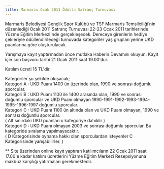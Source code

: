 ```yaml
---
title: Marmaris Ocak 2011 Ödüllü Satranç Turnuvası
---
```


Marmaris Belediyesi Gençlik Spor Kulübü ve TSF Marmaris Temsilciliği’nin düzenlediği Ocak 2011 Satranç Turnuvası 22-23 Ocak 2011 tarihlerinde Yüzme Eğitim Merkezi'nde gerçekleşecek. Dereceye girenlerin hediye çekleriyle ödüllendirileceği turnuvada kategoriler yaş grupları yerine UKD puanlarına göre oluşturulacak.

Yarışmaya kayıt yaptırmadan önce mutlaka Haberin Devamını okuyun.
Kayıt için son başvuru tarihi 21 Ocak 2011 saat 19.00'dur.

Katılım ücreti 15 TL'dir.

Kategoriler şu şekilde oluşacak;  
Kategori A : UKD Puanı 1400 ün üzerinde olan, 1990 ve sonrası doğumlu sporcular.  
Kategori B : UKD Puanı 1100 ile 1400 arasında olan, 1990 ve sonrası doğumlu sporcular ve UKD Puanı olmayan 1990-1991-1992-1993-1994-1995-1996-1997 doğumlu sporcular.  
Kategori C : UKD Puanı 1100 ün altında olan ve UKD Puanı olmayan, 1990 ve sonrası doğumlu sporcular.  
( Alt sınırdaki UKD puanları o kategoriye dahildir )  
Kategori D : UKD Puanı olmayan 2003 ve sonrası doğumlu sporcular. Bu kategoride sıralama yapılmayacaktır.  
( D Kategorisinde oynama hakkı olan sporculardan isteyenler C Kategorisinde yarışabilirler. )  

** Site üzerinden online kayıt yaptıran katılımcıların 22 Ocak 2011 saat 17.00'e kadar katılım ücretlerini Yüzme Eğitim Merkezi Resepsiyonuna makbuz karşılığı yatırmaları gerekmektedir.
